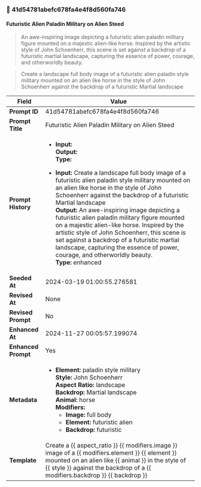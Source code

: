 

### 📜 41d54781abefc678fa4e4f8d560fa746

#### Futuristic Alien Paladin Military on Alien Steed

> An awe-inspiring image depicting a futuristic alien paladin military figure mounted on a majestic alien-like horse. Inspired by the artistic style of John Schoenherr, this scene is set against a backdrop of a futuristic martial landscape, capturing the essence of power, courage, and otherworldly beauty.

> Create a landscape full body image of a futuristic alien paladin style military mounted on an alien like horse in the style of John Schoenherr against the backdrop of a futuristic Martial landscape

| Field          | Value                                                                                                                                                                      |
|----------------|----------------------------------------------------------------------------------------------------------------------------------------------------------------------------|
| **Prompt ID**  | 41d54781abefc678fa4e4f8d560fa746                                                                                                                                                            |
| **Prompt Title**  | Futuristic Alien Paladin Military on Alien Steed                                                                                                                                                            |
| **Prompt History** | <ul><li>**Input:**  <br> **Output:**  <br> **Type:** </li></ul><ul><li>**Input:** Create a landscape full body image of a futuristic alien paladin style military mounted on an alien like horse in the style of John Schoenherr against the backdrop of a futuristic Martial landscape <br> **Output:** An awe-inspiring image depicting a futuristic alien paladin military figure mounted on a majestic alien-like horse. Inspired by the artistic style of John Schoenherr, this scene is set against a backdrop of a futuristic martial landscape, capturing the essence of power, courage, and otherworldly beauty. <br> **Type:** enhanced</li></ul> |
| **Seeded At** | 2024-03-19 01:00:55.276581                                                                                                                                                   |
| **Revised At** | None                                                                                                                                                   |
| **Revised Prompt** | No                                                                                                                                                                      |
| **Enhanced At** | 2024-11-27 00:05:57.199074                                                                                                                                                  |
| **Enhanced Prompt** | Yes                                                                                                                                                                    |
| **Metadata**   | <ul><li>**Element:** paladin style military <br> **Style:** John Schoenherr <br> **Aspect Ratio:** landscape <br> **Backdrop:** Martial landscape <br> **Animal:** horse <br> **Modifiers:**<ul><li>**Image:** full body</li><li>**Element:** futuristic alien</li><li>**Backdrop:** futuristic</li></ul></li></ul> |
| **Template**   | Create a {{ aspect_ratio }} {{ modifiers.image }} image of a {{ modifiers.element }} {{ element }} mounted on an alien like {{ animal }} in the style of {{ style }} against the backdrop of a {{ modifiers.backdrop }} {{ backdrop }}                                                                                                                                           |


